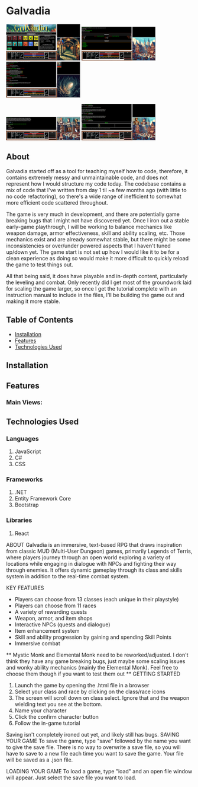 # Galvadia
  <img src="images/screenshots/character_creation.png" alt="character creation" width=200 />    <img src="images/screenshots/inventory.png" alt="inventory" width=200 />    <img src="images/screenshots/kobold_caves.png" alt="kobold caves" width=200 /> 
  
  <img src="images/screenshots/town_square.png" alt="town square" width=200 />    <img src="images/screenshots/weapon_shop.png" alt="weapon shop" width=200 />
## About

Galvadia started off as a tool for teaching myself how to code, therefore, it contains extremely messy and unmaintainable code, and does not represent how I would structure my code today. The codebase contains a mix of code that I've written from day 1 til ~a few months ago (with little to no code refactoring), so there's a wide range of inefficient to somewhat more efficient code scattered throughout.

The game is very much in development, and there are potentially game breaking bugs that I might not have discovered yet. Once I iron out a stable early-game playthrough, I will be working to balance mechanics like weapon damage, armor effectiveness, skill and ability scaling, etc. Those mechanics exist and are already somewhat stable, but there might be some inconsistencies or over/under powered aspects that I haven't tuned up/down yet. The game start is not set up how I would like it to be for a clean experience as doing so would make it more difficult to quickly reload the game to test things out.

All that being said, it does have playable and in-depth content, particularly the leveling and combat. Only recently did I get most of the groundwork laid for scaling the game larger, so once I get the tutorial complete with an instruction manual to include in the files, I'll be building the game out and making it more stable.

## Table of Contents
- [Installation](#installation)
- [Features](#features)
- [Technologies Used](#technologies-used)

## Installation

## Features

### Main Views:

  
## Technologies Used

### Languages
1. JavaScript
2. C#
3. CSS

### Frameworks
1. .NET
2. Entity Framework Core
3. Bootstrap

### Libraries
1. React






ABOUT
Galvadia is an immersive, text-based RPG that draws inspiration from classic MUD (Multi-User Dungeon) games, primarily Legends of Terris, where players journey through an open world exploring a variety of locations while engaging in dialogue with NPCs and fighting their way through enemies. It offers dynamic gameplay through its class and skills system in addition to the real-time combat system.

KEY FEATURES
- Players can choose from 13 classes (each unique in their playstyle)
- Players can choose from 11 races
- A variety of rewarding quests
- Weapon, armor, and item shops
- Interactive NPCs (quests and dialogue)
- Item enhancement system
- Skill and ability progression by gaining and spending Skill Points
- Immersive combat

** Mystic Monk and Elemental Monk need to be reworked/adjusted. I don't think they have any game breaking bugs, just maybe some scaling issues and wonky ability mechanics (mainly the Elemental Monk). Feel free to choose them though if you want to test them out **
GETTING STARTED
1. Launch the game by opening the .html file in a browser
2. Select your class and race by clicking on the class/race icons
3. The screen will scroll down on class select. Ignore that and the weapon wielding text you see at the bottom. 
4. Name your character
5. Click the confirm character button
6. Follow the in-game tutorial


Saving isn't completely ironed out yet, and likely still has bugs. 
SAVING YOUR GAME
To save the game, type "save" followed by the name you want to give the save file. There is no way to overwrite a save file, so you will have to save to a new file each time you want to save the game. Your file will be saved as a .json file.

LOADING YOUR GAME
To load a game, type "load" and an open file window will appear. Just select the save file you want to load.


